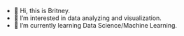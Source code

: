 - 👋 Hi, this is Britney.
- 👀 I’m interested in data analyzing and visualization.
- 🌱 I’m currently learning Data Science/Machine Learning.

<!---
britneywxy/britneywxy is a ✨ special ✨ repository because its `README.md` (this file) appears on your GitHub profile.
You can click the Preview link to take a look at your changes.
--->
